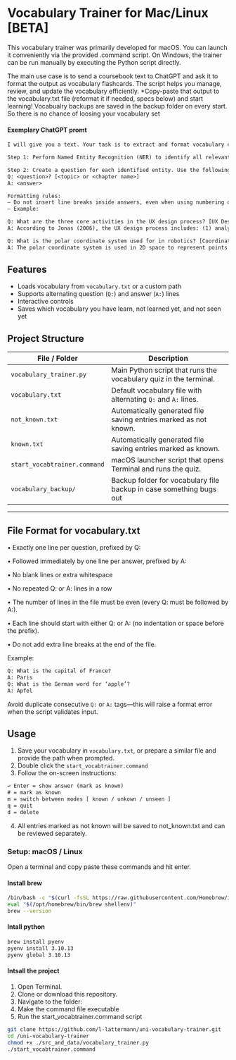 # Vocabulary Trainer for Mac/Linux [BETA]

This vocabulary trainer was primarily developed for macOS. You can launch it conveniently via the provided .command script. On Windows, the trainer can be run manually by executing the Python script directly.

The main use case is to send a coursebook text to ChatGPT and ask it to format the output as vocabulary flashcards. The script helps you manage, review, and update the vocabulary efficiently. *Copy-paste that output to the vocabulary.txt file (reformat it if needed, specs below) and start learning!
Vocabualry backups are saved in the backup folder on every start. So there is no chance of loosing your vocabulary set

#### Exemplary ChatGPT promt
```txt
I will give you a text. Your task is to extract and format vocabulary card–style Q&A pairs.

Step 1: Perform Named Entity Recognition (NER) to identify all relevant entities—such as names, concepts, and ideas.

Step 2: Create a question for each identified entity. Use the following format:
Q: <question>? [<topic> or <chapter name>]
A: <answer>

Formatting rules:
– Do not insert line breaks inside answers, even when using numbering or bullet points.
– Example:

Q: What are the three core activities in the UX design process? [UX Design Process]
A: According to Jonas (2006), the UX design process includes: (1) analysis – understanding the current state, (2) projection – generating ideas, and (3) synthesis – developing and implementing concrete design solutions. These activities span the broader macroprocess.

Q: What is the polar coordinate system used for in robotics? [Coordinate Systems in Robotics]
A: The polar coordinate system is used in 2D space to represent points by their distance *r* from the origin and angle *φ*, making it suitable for describing planar rotations.
```


## Features

- Loads vocabulary from `vocabulary.txt` or a custom path
- Supports alternating question (`Q:`) and answer (`A:`) lines
- Interactive controls
- Saves which vocabulary you have learn, not learned yet, and not seen yet



## Project Structure

| File / Folder                | Description                                                                |
|-----------------------------|-----------------------------------------------------------------------------|
| `vocabulary_trainer.py`     | Main Python script that runs the vocabulary quiz in the terminal.           |
| `vocabulary.txt`            | Default vocabulary file with alternating `Q:` and `A:` lines.               |
| `not_known.txt`             | Automatically generated file saving entries marked as not known.            |
| `known.txt`                 | Automatically generated file saving entries marked as known.                |
| `start_vocabtrainer.command`| macOS launcher script that opens Terminal and runs the quiz.                |
| `vocabulary_backup/`         | Backup folder for vocabulary file backup in case something bugs out         |
---


## File Format for vocabulary.txt
•	Exactly one line per question, prefixed by Q:

•	Followed immediately by one line per answer, prefixed by A:

•	No blank lines or extra whitespace

•	No repeated Q: or A: lines in a row

•	The number of lines in the file must be even (every Q: must be followed by A:).

•	Each line should start with either Q: or A: (no indentation or space before the prefix).

•	Do not add extra line breaks at the end of the file.


Example:
```txt
Q: What is the capital of France?
A: Paris
Q: What is the German word for ‘apple’?
A: Apfel
``` 

Avoid duplicate consecutive `Q:` or `A:` tags—this will raise a format error when the script validates input.



## Usage

1. Save your vocabulary in `vocabulary.txt`, or prepare a similar file and provide the path when prompted.
2. Double click the `start_vocabtrainer.command`
3.	Follow the on-screen instructions:

```txt
↩ Enter = show answer (mark as known)
# = mark as known
m = switch between modes [ known / unkown / unseen ]
q = quit
d = delete
```

4.	All entries marked as not known will be saved to not_known.txt and can be reviewed separately.

### Setup: macOS / Linux
Open a terminal and copy paste these commands and hit enter.

#### Install brew
```bash
/bin/bash -c "$(curl -fsSL https://raw.githubusercontent.com/Homebrew/install/HEAD/install.sh)"
eval "$(/opt/homebrew/bin/brew shellenv)"
brew --version
```

#### Intall python
```bash
brew install pyenv
pyenv install 3.10.13
pyenv global 3.10.13
```
#### Intsall the project

1. Open Terminal.
2. Clone or download this repository.
3. Navigate to the folder:
4. Make the command file executable
5. Run the start_vocabtrainer.command script

```bash
git clone https://github.com/l-lattermann/uni-vocabulary-trainer.git
cd /uni-vocabulary-trainer
chmod +x ./src_and_data/vocabulary_trainer.py
./start_vocabtrainer.command
```
